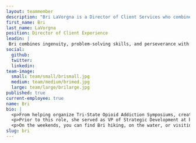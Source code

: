 ```yaml
---
layout: teammember
description: "Bri LaVorgna is a Director of Client Services who combines ingenuity, problem-solving skills, and perseverance with an intrinsic get-it-done attitude to conquer obstacles and expand horizons."
first_name: Bri
last_name: LaVorgna
position: Director of Client Experience
leadin: |
 Bri combines ingenuity, problem-solving skills, and perseverance with an intrinsic get-it-done attitude to conquer obstacles and expand horizons.
social:
  github:
  twitter: 
  linkedin: 
team-image:
  small: team/small/brismall.jpg
  medium: team/medium/brimed.jpg
  large: team/large/brilarge.jpg
published: true
current-employee: true
name: Bri
bio: |
  <p>From helping organize Tri-State Opioid Addiction Symposiums, creating ex-offender training programs, and advocating for LGBTQIA+ rights, doing work that matters is intrinsically important to Bri. At her core, she believes everything is rooted in building authentic relationships. She credits being an active listener and building trust as essential skills for developing both internal and external partnerships.
  <p>Prior to this role, she served as VP of Strategic Development at both an IT company and a biotechnology company. Bri’s professional origins are rooted in education—she served as Dean at a college, a high school Vice Principal, and an English teacher. Additionally, Bri holds a doctorate from Frostburg State University, a master’s degree from Wilmington University, and a bachelor’s degree from Salisbury University.
  <p>On the weekends, you can find Bri hiking, on the water, or visiting local vineyards and breweries in search of finding the perfect pairing to accompany her cheese appreciation. (Because Bri loves Brie! And *we* love a good pun.)
slug: bri
---
```

